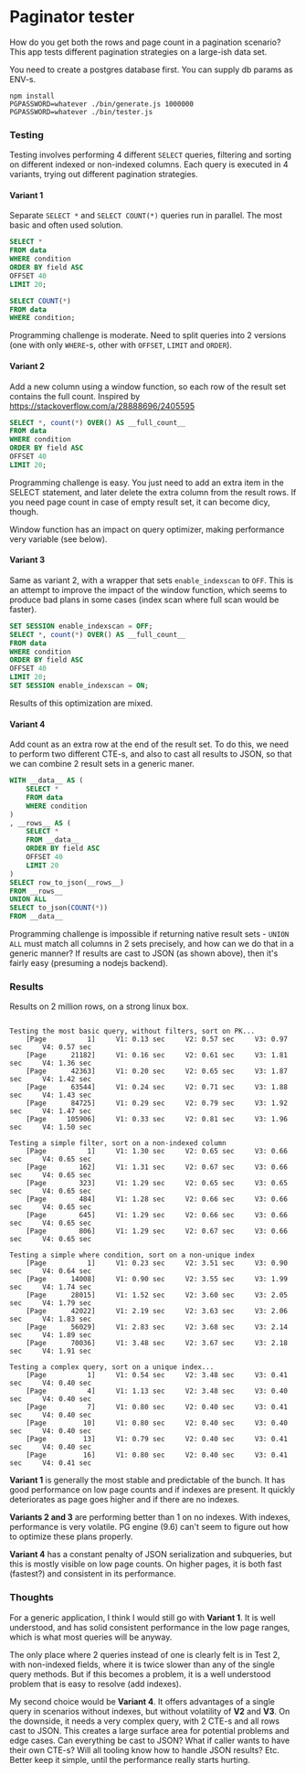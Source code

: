 # Paginator tester

How do you get both the rows and page count in a pagination scenario? This app tests different pagination strategies on a large-ish data set.

You need to create a postgres database first. You can supply db params as ENV-s.

```
npm install
PGPASSWORD=whatever ./bin/generate.js 1000000
PGPASSWORD=whatever ./bin/tester.js
```

### Testing

Testing involves performing 4 different `SELECT` queries, filtering and sorting on different indexed or non-indexed columns. Each query is executed in 4 variants, trying out different pagination strategies.

#### Variant 1

Separate `SELECT *` and `SELECT COUNT(*)` queries run in parallel. The most basic and often used solution.

```sql
SELECT *
FROM data
WHERE condition
ORDER BY field ASC
OFFSET 40
LIMIT 20;

SELECT COUNT(*)
FROM data
WHERE condition;
```

Programming challenge is moderate. Need to split queries into 2 versions (one with only `WHERE`-s, other with `OFFSET`, `LIMIT` and `ORDER`).

#### Variant 2

Add a new column using a window function, so each row of the result set contains the full count. Inspired by https://stackoverflow.com/a/28888696/2405595

```sql
SELECT *, count(*) OVER() AS __full_count__
FROM data
WHERE condition
ORDER BY field ASC
OFFSET 40
LIMIT 20;
```

Programming challenge is easy. You just need to add an extra item in the SELECT statement, and later delete the extra column from the result rows. If you need page count in case of empty result set, it can become dicy, though.

Window function has an impact on query optimizer, making performance very variable (see below).

#### Variant 3

Same as variant 2, with a wrapper that sets `enable_indexscan` to `OFF`. This is an attempt to improve the impact of the window function, which seems to produce bad plans in some cases (index scan where full scan would be faster).

```sql
SET SESSION enable_indexscan = OFF;
SELECT *, count(*) OVER() AS __full_count__
FROM data
WHERE condition
ORDER BY field ASC
OFFSET 40
LIMIT 20;
SET SESSION enable_indexscan = ON;
```

Results of this optimization are mixed.

#### Variant 4

Add count as an extra row at the end of the result set. To do this, we need to perform two different CTE-s, and also to cast all results to JSON, so that we can combine 2 result sets in a generic maner.

```sql
WITH __data__ AS (
    SELECT *
    FROM data
    WHERE condition
)
, __rows__ AS (
    SELECT *
    FROM __data__
    ORDER BY field ASC
    OFFSET 40
    LIMIT 20
)
SELECT row_to_json(__rows__)
FROM __rows__
UNION ALL
SELECT to_json(COUNT(*))
FROM __data__
```

Programming challenge is impossible if returning native result sets - `UNION ALL` must match all columns in 2 sets precisely, and how can we do that in a generic manner? If results are cast to JSON (as shown above), then it's fairly easy (presuming a nodejs backend).

### Results

Results on 2 million rows, on a strong linux box.

```

Testing the most basic query, without filters, sort on PK...
    [Page          1]     V1: 0.13 sec     V2: 0.57 sec     V3: 0.97 sec     V4: 0.57 sec
    [Page      21182]     V1: 0.16 sec     V2: 0.61 sec     V3: 1.81 sec     V4: 1.36 sec
    [Page      42363]     V1: 0.20 sec     V2: 0.65 sec     V3: 1.87 sec     V4: 1.42 sec
    [Page      63544]     V1: 0.24 sec     V2: 0.71 sec     V3: 1.88 sec     V4: 1.43 sec
    [Page      84725]     V1: 0.29 sec     V2: 0.79 sec     V3: 1.92 sec     V4: 1.47 sec
    [Page     105906]     V1: 0.33 sec     V2: 0.81 sec     V3: 1.96 sec     V4: 1.50 sec

Testing a simple filter, sort on a non-indexed column
    [Page          1]     V1: 1.30 sec     V2: 0.65 sec     V3: 0.66 sec     V4: 0.65 sec
    [Page        162]     V1: 1.31 sec     V2: 0.67 sec     V3: 0.66 sec     V4: 0.65 sec
    [Page        323]     V1: 1.29 sec     V2: 0.65 sec     V3: 0.65 sec     V4: 0.65 sec
    [Page        484]     V1: 1.28 sec     V2: 0.66 sec     V3: 0.66 sec     V4: 0.65 sec
    [Page        645]     V1: 1.29 sec     V2: 0.66 sec     V3: 0.66 sec     V4: 0.65 sec
    [Page        806]     V1: 1.29 sec     V2: 0.67 sec     V3: 0.66 sec     V4: 0.65 sec

Testing a simple where condition, sort on a non-unique index
    [Page          1]     V1: 0.23 sec     V2: 3.51 sec     V3: 0.90 sec     V4: 0.64 sec
    [Page      14008]     V1: 0.90 sec     V2: 3.55 sec     V3: 1.99 sec     V4: 1.74 sec
    [Page      28015]     V1: 1.52 sec     V2: 3.60 sec     V3: 2.05 sec     V4: 1.79 sec
    [Page      42022]     V1: 2.19 sec     V2: 3.63 sec     V3: 2.06 sec     V4: 1.83 sec
    [Page      56029]     V1: 2.83 sec     V2: 3.68 sec     V3: 2.14 sec     V4: 1.89 sec
    [Page      70036]     V1: 3.48 sec     V2: 3.67 sec     V3: 2.18 sec     V4: 1.91 sec

Testing a complex query, sort on a unique index...
    [Page          1]     V1: 0.54 sec     V2: 3.48 sec     V3: 0.41 sec     V4: 0.40 sec
    [Page          4]     V1: 1.13 sec     V2: 3.48 sec     V3: 0.40 sec     V4: 0.40 sec
    [Page          7]     V1: 0.80 sec     V2: 0.40 sec     V3: 0.41 sec     V4: 0.40 sec
    [Page         10]     V1: 0.80 sec     V2: 0.40 sec     V3: 0.40 sec     V4: 0.40 sec
    [Page         13]     V1: 0.79 sec     V2: 0.40 sec     V3: 0.41 sec     V4: 0.40 sec
    [Page         16]     V1: 0.80 sec     V2: 0.40 sec     V3: 0.41 sec     V4: 0.41 sec
```

**Variant 1** is generally the most stable and predictable of the bunch. It has good performance on low page counts and if indexes are present. It quickly deteriorates as page goes higher and if there are no indexes. 

**Variants 2 and 3** are performing better than 1 on no indexes. With indexes, performance is very volatile. PG engine (9.6) can't seem to figure out how to optimize these plans properly.

**Variant 4** has a constant penalty of JSON serialization and subqueries, but this is mostly visible on low page counts. On higher pages, it is both fast (fastest?) and consistent in its performance.

### Thoughts

For a generic application, I think I would still go with **Variant 1**. It is well understood, and has solid consistent performance in the low page ranges, which is what most queries will be anyway.

The only place where 2 queries instead of one is clearly felt is in Test 2, with non-indexed fields, where it is twice slower than any of the single query methods. But if this becomes a problem, it is a well understood problem that is easy to resolve (add indexes).

My second choice would be **Variant 4**. It offers advantages of a single query in scenarios without indexes, but without volatility of **V2** and **V3**. On the downside, it needs a very complex query, with 2 CTE-s and all rows cast to JSON. This creates a large surface area for potential problems and edge cases. Can everything be cast to JSON? What if caller wants to have their own CTE-s? Will all tooling know how to handle JSON results? Etc. Better keep it simple, until the performance really starts hurting.